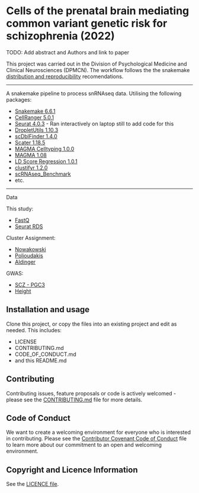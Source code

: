 # Cells of the prenatal brain mediating common variant genetic risk for schizophrenia (2022)

TODO: Add abstract and Authors and link to paper

This project was carried out in the Division of Psychological Medicine and Clinical Neurosciences (DPMCN). The workflow follows the the snakemake [distribution and reproducibility](https://snakemake.readthedocs.io/en/stable/snakefiles/deployment.html) recomendations.

***

A snakemake pipeline to process snRNAseq data. Utilising the following packages:

+ [Snakemake 6.6.1](https://snakemake.readthedocs.io/en/stable/)
+ [CellRanger 5.0.1](https://support.10xgenomics.com/single-cell-gene-expression/software/pipelines/5.0/what-is-cell-ranger)
+ [Seurat 4.0.3](https://satijalab.org/seurat/articles/get_started.html) - Ran interactively on laptop still to add code for this
+ [DropletUtils 1.10.3](https://bioconductor.org/packages/release/bioc/html/DropletUtils.html)
+ [scDblFinder 1.4.0](https://bioconductor.org/packages/release/bioc/html/scDblFinder.html)
+ [Scater 1.18.5](https://bioconductor.org/packages/release/bioc/html/scater.html)
+ [MAGMA Celltyping 1.0.0](https://github.com/neurogenomics/MAGMA_Celltyping)
+ [MAGMA 1.08](https://ctg.cncr.nl/software/magma)
+ [LD Score Regression 1.0.1](https://github.com/bulik/ldsc)
+ [clustifyr 1.2.0](https://bioconductor.org/packages/release/bioc/html/clustifyr.html)
+ [scRNAseq_Benchmark](https://github.com/tabdelaal/scRNAseq_Benchmark)
+ etc.

***

Data

This study:

+ [FastQ]()
+ [Seurat RDS]()

Cluster Assignment:

+ [Nowakowski](https://github.com/rnabioco/clustifyrdata/raw/master/data/ref_cortex_dev.rda)
+ [Polioudakis](http://solo.bmap.ucla.edu/shiny/webapp/)
+ [Aldinger](https://static-content.springer.com/esm/art%3A10.1038%2Fs41593-021-00872-y/MediaObjects/41593_2021_872_MOESM3_ESM.xlsx)

GWAS:

+ [SCZ - PGC3](https://doi.org/10.6084/m9.figshare.14672178)
+ [Height](https://portals.broadinstitute.org/collaboration/giant/index.php/GIANT_consortium_data_files)


## Installation and usage
Clone this project, or copy the files into an existing project and edit as needed. This includes:

* LICENSE
* CONTRIBUTING.md
* CODE_OF_CONDUCT.md
* and this README.md

## Contributing
Contributing issues, feature proposals or code is actively welcomed - please see the [CONTRIBUTING.md](CONTRIBUTING.md) file for more details.

## Code of Conduct
We want to create a welcoming environment for everyone who is interested in contributing. Please see the [Contributor Covenant Code of Conduct](CODE_OF_CONDUCT.md) file to learn more about our commitment to an open and welcoming environment.

## Copyright and Licence Information

See the [LICENCE file](LICENCE.md).


